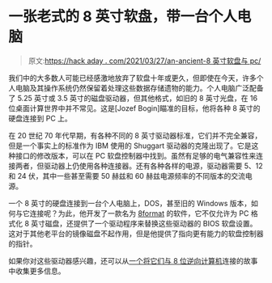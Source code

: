 # 一张老式的 8 英寸软盘，带一台个人电脑

> 原文:[https://hack aday . com/2021/03/27/an-ancient-8 英寸软盘与 pc/](https://hackaday.com/2021/03/27/an-ancient-8-inch-floppy-with-a-pc/)

我们中的大多数人可能已经感激地放弃了软盘十年或更久，但即使在今天，许多个人电脑及其操作系统仍然保留着处理这些数据存储遗物的能力。个人电脑广泛配备了 5.25 英寸或 3.5 英寸的磁盘驱动器，但其他格式，如旧的 8 英寸光盘，在 16 位桌面计算世界中并不常见。这是[Jozef Bogin]瞄准的目标，他将各种 8 英寸的硬盘连接到 PC 上。

在 20 世纪 70 年代早期，有各种不同的 8 英寸驱动器标准，它们并不完全兼容，但是一个事实上的标准作为 IBM 使用的 Shuggart 驱动器的克隆出现了。它是这种接口的修改版本，可以在 PC 软盘控制器中找到。虽然有足够的电气兼容性来连接两者，但驱动器上仍使用各种连接器。还有各种各样的电源，驱动器需要 5、12 和 24 伏，其中一些甚至需要 50 赫兹和 60 赫兹电源频率的不同版本的交流电源。

一个 8 英寸的硬盘连接到一台个人电脑上，DOS，甚至旧的 Windows 版本，如何与它连接呢？为此，他开发了一款名为 [8format](http://boginjr.com/it/sw/dev/8format/) 的软件，它不仅允许为 PC 格式化 8 英寸磁盘，还提供了一个驱动程序来替换这些驱动器的 BIOS 软盘设置。这对于其他老平台的镜像磁盘不起作用，但是他提供了指向更有能力的软盘控制器的指针。

如果你对这些驱动器感兴趣，还可以从[一个将它们与 8 位逆向计算机](https://hackaday.com/2017/01/22/an-eight-inch-floppy-for-your-retrocomputer/)连接的故事中收集更多信息。
